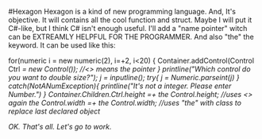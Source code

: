 #Hexagon
Hexagon is a kind of new programming language.
And, It's objective.
It will contains all the cool function and struct.
Maybe I will put it C#-like, but I think C# isn't enough useful.
I'll add a "name pointer" witch can be EXTREAMLY HELPFUL FOR THE PROGRAMMER.
And also "the" the keyword.
It can be used like this:

for(numeric i = new numeric(2), i=+2, i<20)
{
    Container.addControl(Control Ctrl<i> = new Control()); //<> means the pointer
}
printline("Which control do you want to double size?");
j = inputline();
try{
    j = Numeric.parseint(j)
}
catch(NotANumException){
    printline("It's not a integer. Please enter Number.")
}
Container.Children.Ctrl<j>.height =+ the Control.height; //uses <> again
                the Control.width =+ the Control.width;  //uses "the" with class to replace last declared object
                
OK. That's all. Let's go to work.